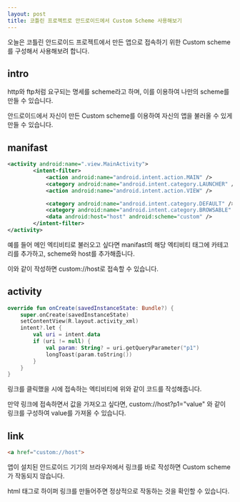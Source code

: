 ```yaml
---
layout: post
title: 코틀린 프로젝트로 안드로이드에서 Custom Scheme 사용해보기
---
```


오늘은 코틀린 안드로이드 프로젝트에서 만든 앱으로 접속하기 위한 Custom scheme를 구성해서 사용해보려 합니다.

## intro

http와 ftp처럼 요구되는 명세를 scheme라고 하며, 이를 이용하여 나만의 scheme를 만들 수 있습니다.

안드로이드에서 자신이 만든 Custom scheme를 이용하여 자신의 앱을 불러올 수 있게 만들 수 있습니다.

## manifast

```xml
<activity android:name=".view.MainActivity">
        <intent-filter>
            <action android:name="android.intent.action.MAIN" />
            <category android:name="android.intent.category.LAUNCHER" />
            <action android:name="android.intent.action.VIEW" />

            <category android:name="android.intent.category.DEFAULT" />
            <category android:name="android.intent.category.BROWSABLE" />
            <data android:host="host" android:scheme="custom" />
        </intent-filter>
</activity>
```

예를 들어 메인 엑티비티로 불러오고 싶다면 manifast의 해당 엑티비티 태그에 카테고리를 추가하고, scheme와 host를 추가해줍니다.

이와 같이 작성하면 custom://host로 접속할 수 있습니다.

## activity

```kotlin
override fun onCreate(savedInstanceState: Bundle?) {
    super.onCreate(savedInstanceState)
    setContentView(R.layout.activity_xml)
    intent?.let {
        val uri = intent.data
        if (uri != null) {
            val param: String? = uri.getQueryParameter("p1")
            longToast(param.toString())
        }
    }
}
```

링크를 클릭했을 시에 접속하는 엑티비티에 위와 같이 코드를 작성해줍니다.

만약 링크에 접속하면서 값을 가져오고 싶다면, custom://host?p1="value" 와 같이 링크를 구성하여 value를 가져올 수 있습니다.

## link

```html
<a href="custom://host">
```

앱이 설치된 안드로이드 기기의 브라우저에서 링크를 바로 작성하면 Custom scheme가 작동되지 않습니다.

html 태그로 하이퍼 링크를 만들어주면 정상적으로 작동하는 것을 확인할 수 있습니다.